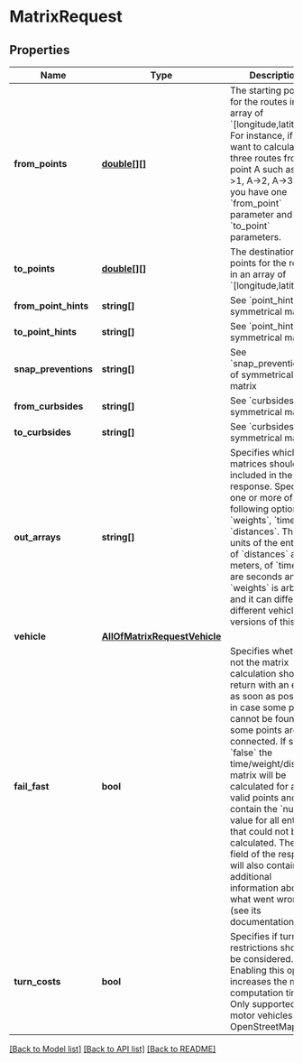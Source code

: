 # MatrixRequest

## Properties
Name | Type | Description | Notes
------------ | ------------- | ------------- | -------------
**from_points** | [**double[][]**](array.md) | The starting points for the routes in an array of &#x60;[longitude,latitude]&#x60;. For instance, if you want to calculate three routes from point A such as A-&gt;1, A-&gt;2, A-&gt;3 then you have one &#x60;from_point&#x60; parameter and three &#x60;to_point&#x60; parameters. | [optional] 
**to_points** | [**double[][]**](array.md) | The destination points for the routes in an array of &#x60;[longitude,latitude]&#x60;. | [optional] 
**from_point_hints** | **string[]** | See &#x60;point_hints&#x60;of symmetrical matrix | [optional] 
**to_point_hints** | **string[]** | See &#x60;point_hints&#x60;of symmetrical matrix | [optional] 
**snap_preventions** | **string[]** | See &#x60;snap_preventions&#x60; of symmetrical matrix | [optional] 
**from_curbsides** | **string[]** | See &#x60;curbsides&#x60;of symmetrical matrix | [optional] 
**to_curbsides** | **string[]** | See &#x60;curbsides&#x60;of symmetrical matrix | [optional] 
**out_arrays** | **string[]** | Specifies which matrices should be included in the response. Specify one or more of the following options &#x60;weights&#x60;, &#x60;times&#x60;, &#x60;distances&#x60;. The units of the entries of &#x60;distances&#x60; are meters, of &#x60;times&#x60; are seconds and of &#x60;weights&#x60; is arbitrary and it can differ for different vehicles or versions of this API. | [optional] 
**vehicle** | [**AllOfMatrixRequestVehicle**](AllOfMatrixRequestVehicle.md) |  | [optional] 
**fail_fast** | **bool** | Specifies whether or not the matrix calculation should return with an error as soon as possible in case some points cannot be found or some points are not connected. If set to &#x60;false&#x60; the time/weight/distance matrix will be calculated for all valid points and contain the &#x60;null&#x60; value for all entries that could not be calculated. The &#x60;hint&#x60; field of the response will also contain additional information about what went wrong (see its documentation). | [optional] [default to true]
**turn_costs** | **bool** | Specifies if turn restrictions should be considered. Enabling this option increases the matrix computation time. Only supported for motor vehicles and OpenStreetMap. | [optional] [default to false]

[[Back to Model list]](../../README.md#documentation-for-models) [[Back to API list]](../../README.md#documentation-for-api-endpoints) [[Back to README]](../../README.md)

